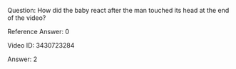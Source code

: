 Question: How did the baby react after the man touched its head at the end of the video?

Reference Answer: 0

Video ID: 3430723284

Answer: 2

